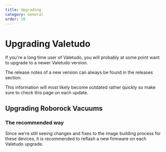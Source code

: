 ```yaml
---
title: Upgrading
category: General
order: 10
---
```

# Upgrading Valetudo
If you're a long time user of Valetudo, you will probably at some point want to upgrade to a newer Valetudo version.

The release notes of a new version can always be found in the releases section.


This information will most likely become outdated rather quickly so make sure to check this page on each update.


## Upgrading Roborock Vacuums
### The recommended way
Since we're still seeing changes and fixes to the image building process for these devices,
it is recommended to reflash a new firmware on each Valetudo upgrade.
